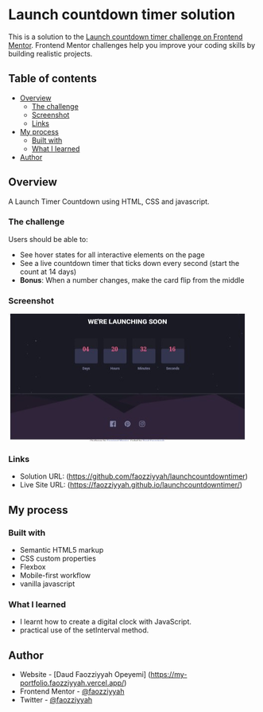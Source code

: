 # Launch countdown timer solution

This is a solution to the [Launch countdown timer challenge on Frontend Mentor](https://www.frontendmentor.io/challenges/launch-countdown-timer-N0XkGfyz-). Frontend Mentor challenges help you improve your coding skills by building realistic projects. 

## Table of contents

- [Overview](#overview)
  - [The challenge](#the-challenge)
  - [Screenshot](#screenshot)
  - [Links](#links)
- [My process](#my-process)
  - [Built with](#built-with)
  - [What I learned](#what-i-learned)
- [Author](#author)

## Overview
  A Launch Timer Countdown using HTML, CSS and javascript.

### The challenge

Users should be able to:

- See hover states for all interactive elements on the page
- See a live countdown timer that ticks down every second (start the count at 14 days)
- **Bonus**: When a number changes, make the card flip from the middle

### Screenshot

![](images/screenshot.jpg)

### Links

- Solution URL: (https://github.com/faozziyyah/launchcountdowntimer)
- Live Site URL: (https://faozziyyah.github.io/launchcountdowntimer/)

## My process

### Built with

- Semantic HTML5 markup
- CSS custom properties
- Flexbox
- Mobile-first workflow
- vanilla javascript

### What I learned

- I learnt how to create a digital clock with JavaScript.
- practical use of the setInterval method.

## Author

- Website - [Daud Faozziyyah Opeyemi] (https://my-portfolio.faozziyyah.vercel.app/)
- Frontend Mentor - [@faozziyyah](https://www.frontendmentor.io/profile/faozziyyah)
- Twitter - [@faozziyyah](https://www.twitter.com/faozziyyah?s=08)
